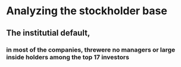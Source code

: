 # Analyzing the stockholder base
## The institutial default,
### in most of the companies, threwere no managers or large inside holders among the top 17 investors
